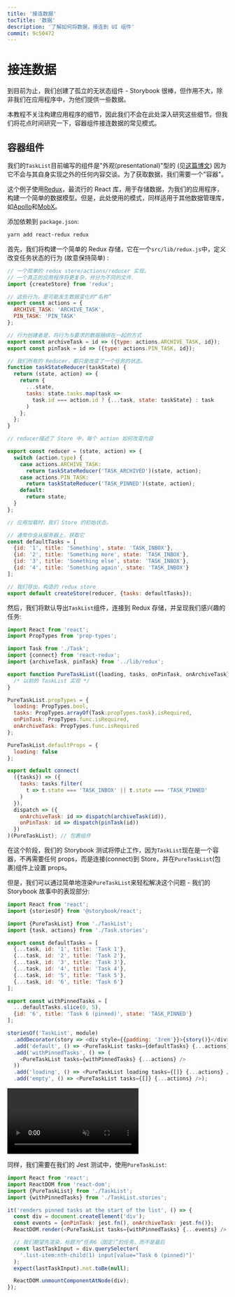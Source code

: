```yaml
---
title: '接连数据'
tocTitle: '数据'
description: '了解如何将数据，接连到 UI 组件'
commit: 9c50472
---
```


# 接连数据

到目前为止，我们创建了孤立的无状态组件 - Storybook 很棒，但作用不大，除非我们在应用程序中，为他们提供一些数据。

本教程不关注构建应用程序的细节，因此我们不会在此处深入研究这些细节。但我们将花点时间研究一下，容器组件接连数据的常见模式。

## 容器组件

我们的`TaskList`目前编写的组件是"外观(presentational)"型的 (见[这篇博文](https://medium.com/@dan_abramov/smart-and-dumb-components-7ca2f9a7c7d0)) 因为它不会与其自身实现之外的任何内容交谈。为了获取数据，我们需要一个"容器"。

这个例子使用[Redux](https://redux.js.org/)，最流行的 React 库，用于存储数据，为我们的应用程序，构建一个简单的数据模型。但是，此处使用的模式，同样适用于其他数据管理库，如[Apollo](https://www.apollographql.com/client/)和[MobX](https://mobx.js.org/)。

添加依赖到 `package.json`:

```bash
yarn add react-redux redux
```

首先，我们将构建一个简单的 Redux 存储，它在一个`src/lib/redux.js`中，定义改变任务状态的行为 (故意保持简单) :

```javascript
// 一个简单的 redux store/actions/reducer 实现。
// 一个真正的应用程序将更复杂，并分为不同的文件.
import {createStore} from 'redux';

// 这些行为，是可能发生数据变化的“名称”
export const actions = {
  ARCHIVE_TASK: 'ARCHIVE_TASK',
  PIN_TASK: 'PIN_TASK'
};

// 行为创建者是，将行为与要求的数据捆绑在一起的方式
export const archiveTask = id => ({type: actions.ARCHIVE_TASK, id});
export const pinTask = id => ({type: actions.PIN_TASK, id});

// 我们所有的 Reducer，都只是改变了一个任务的状态。
function taskStateReducer(taskState) {
  return (state, action) => {
    return {
      ...state,
      tasks: state.tasks.map(task =>
        task.id === action.id ? {...task, state: taskState} : task
      )
    };
  };
}

// reducer描述了 Store 中，每个 action 如何改变内容

export const reducer = (state, action) => {
  switch (action.type) {
    case actions.ARCHIVE_TASK:
      return taskStateReducer('TASK_ARCHIVED')(state, action);
    case actions.PIN_TASK:
      return taskStateReducer('TASK_PINNED')(state, action);
    default:
      return state;
  }
};

// 应用加载时，我们 Store 的初始状态。

// 通常你会从服务器上，获取它
const defaultTasks = [
  {id: '1', title: 'Something', state: 'TASK_INBOX'},
  {id: '2', title: 'Something more', state: 'TASK_INBOX'},
  {id: '3', title: 'Something else', state: 'TASK_INBOX'},
  {id: '4', title: 'Something again', state: 'TASK_INBOX'}
];

// 我们导出，构造的 redux store
export default createStore(reducer, {tasks: defaultTasks});
```

然后，我们将默认导出`TaskList`组件，连接到 Redux 存储，并呈现我们感兴趣的任务:

```javascript
import React from 'react';
import PropTypes from 'prop-types';

import Task from './Task';
import {connect} from 'react-redux';
import {archiveTask, pinTask} from '../lib/redux';

export function PureTaskList({loading, tasks, onPinTask, onArchiveTask}) {
  /* 以前的 TaskList 实现 */
}

PureTaskList.propTypes = {
  loading: PropTypes.bool,
  tasks: PropTypes.arrayOf(Task.propTypes.task).isRequired,
  onPinTask: PropTypes.func.isRequired,
  onArchiveTask: PropTypes.func.isRequired
};

PureTaskList.defaultProps = {
  loading: false
};

export default connect(
  ({tasks}) => ({
    tasks: tasks.filter(
      t => t.state === 'TASK_INBOX' || t.state === 'TASK_PINNED'
    )
  }),
  dispatch => ({
    onArchiveTask: id => dispatch(archiveTask(id)),
    onPinTask: id => dispatch(pinTask(id))
  })
)(PureTaskList); // 包裹组件
```

在这个阶段，我们的 Storybook 测试将停止工作，因为`TaskList`现在是一个容器，不再需要任何 props，而是连接(connect)到 Store，并在`PureTaskList`(包裹)组件上设置 props。

但是，我们可以通过简单地渲染`PureTaskList`来轻松解决这个问题 - 我们的 Storybook 故事中的表现部分:

```javascript
import React from 'react';
import {storiesOf} from '@storybook/react';

import {PureTaskList} from './TaskList';
import {task, actions} from './Task.stories';

export const defaultTasks = [
  {...task, id: '1', title: 'Task 1'},
  {...task, id: '2', title: 'Task 2'},
  {...task, id: '3', title: 'Task 3'},
  {...task, id: '4', title: 'Task 4'},
  {...task, id: '5', title: 'Task 5'},
  {...task, id: '6', title: 'Task 6'}
];

export const withPinnedTasks = [
  ...defaultTasks.slice(0, 5),
  {id: '6', title: 'Task 6 (pinned)', state: 'TASK_PINNED'}
];

storiesOf('TaskList', module)
  .addDecorator(story => <div style={{padding: '3rem'}}>{story()}</div>)
  .add('default', () => <PureTaskList tasks={defaultTasks} {...actions} />)
  .add('withPinnedTasks', () => (
    <PureTaskList tasks={withPinnedTasks} {...actions} />
  ))
  .add('loading', () => <PureTaskList loading tasks={[]} {...actions} />)
  .add('empty', () => <PureTaskList tasks={[]} {...actions} />);
```

<video autoPlay muted playsInline loop>
  <source
    src="/finished-tasklist-states.mp4"
    type="video/mp4"
  />
</video>

同样，我们需要在我们的 Jest 测试中，使用`PureTaskList`:

```js
import React from 'react';
import ReactDOM from 'react-dom';
import {PureTaskList} from './TaskList';
import {withPinnedTasks} from './TaskList.stories';

it('renders pinned tasks at the start of the list', () => {
  const div = document.createElement('div');
  const events = {onPinTask: jest.fn(), onArchiveTask: jest.fn()};
  ReactDOM.render(<PureTaskList tasks={withPinnedTasks} {...events} />, div);

  // 我们期望先渲染，标题为“任务6（固定）”的任务，而不是最后
  const lastTaskInput = div.querySelector(
    '.list-item:nth-child(1) input[value="Task 6 (pinned)"]'
  );
  expect(lastTaskInput).not.toBe(null);

  ReactDOM.unmountComponentAtNode(div);
});
```
